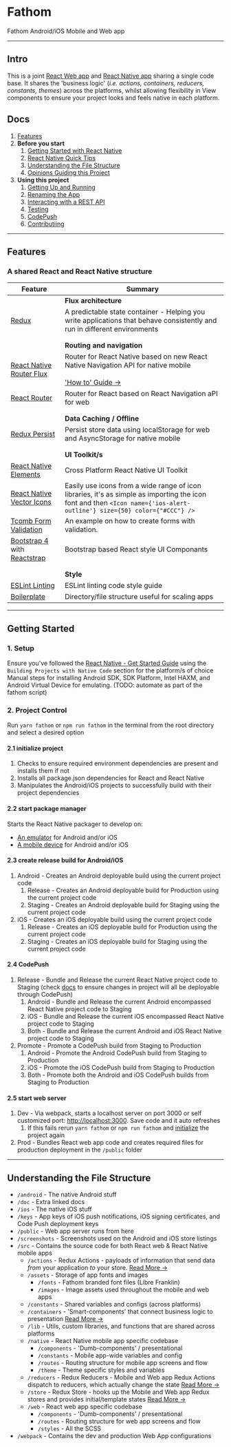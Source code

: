 # Fathom

Fathom Android/iOS Mobile and Web app

---

## Intro

This is a joint [React Web app](https://reactjs.org/) and [React Native app](https://facebook.github.io/react-native/) sharing a single code base. It shares the 'business logic' (_i.e. actions, containers, reducers, constants, themes_) across the platforms, whilst allowing flexibility in View components to ensure your project looks and feels native in each platform.

## Docs

1. [Features](#features)
1. **Before you start**
   1. [Getting Started with React Native](/docs/react-native.md)
   1. [React Native Quick Tips](/docs/quick-tips.md)
   1. [Understanding the File Structure](#understanding-the-file-structure)
   1. [Opinions Guiding this Project](/docs/opinions.md)
1. **Using this project**
   1. [Getting Up and Running](#getting-started)
   1. [Renaming the App](/docs/renaming.md)
   1. [Interacting with a REST API](/docs/api.md)
   1. [Testing](/docs/testing.md)
   1. [CodePush](/docs/codepush.md)
   1. [Contributiing](/docs/contributing.md)

---

## Features

### A shared React and React Native structure
| Feature | Summary |
| --- | --- |
|| __Flux architecture__ |
| [Redux](https://redux.js.org/docs/introduction/) | A predictable state container - Helping you write applications that behave consistently and run in different environments |
|||
|||
|| __Routing and navigation__ |
| [React Native Router Flux](https://github.com/aksonov/react-native-router-flux) | Router for React Native based on new React Native Navigation API for native mobile <br><br>['How to' Guide &rarr;](/src/navigation/README.md) |
| [React Router](https://github.com/ReactTraining/react-router) | Router for React based on React Navigation aPI for web |
|||
|||
|| __Data Caching / Offline__ |
| [Redux Persist](https://github.com/rt2zz/redux-persist) | Persist store data using localStorage for web and AsyncStorage for native mobile |
|||
|||
|| __UI Toolkit/s__ |
| [React Native Elements](https://react-native-training.github.io/react-native-elements/) | Cross Platform React Native UI Toolkit |
| [React Native Vector Icons](https://github.com/oblador/react-native-vector-icons) | Easily use icons from a wide range of icon libraries, it's as simple as importing the icon font and then `<Icon name={'ios-alert-outline'} size={50} color={"#CCC"} />` |
| [Tcomb Form Validation](https://github.com/gcanti/tcomb-form-native) | An example on how to create forms with validation. |
| [Bootstrap 4](https://getbootstrap.com/) with [Reactstrap](https://reactstrap.github.io/) | Bootstrap based React style UI Componants |
|||
|||
|| __Style__ |
| [ESLint Linting](https://eslint.org/) | ESLint linting code style guide |
| [Boilerplate](#understanding-the-file-structure) | Directory/file structure useful for scaling apps |

---

## Getting Started

### 1. Setup

Ensure you've followed the [React Native - Get Started Guide](https://facebook.github.io/react-native/docs/getting-started.html) using the `Building Projects with Native Code` section for the platform/s of choice
  Manual steps for installing Android SDK, SDK Platform, Intel HAXM, and Android Virtual Device for emulating. (TODO: automate as part of the fathom script)

### 2. Project Control

Run `yarn fathom` or `npm run fathom` in the terminal from the root directory and select a desired option

#### 2.1 initialize project

1. Checks to ensure required environment dependencies are present and installs them if not
1. Installs all package.json dependencies for React and React Native
1. Manipulates the Android/iOS projects to successfully build with their project dependencies

#### 2.2 start package manager

Starts the React Native packager to develop on:
- [An emulator](/docs/quick-tips.md#running-in-an-emulator) for Android and/or iOS
- [A mobile device](/docs/quick-tips.md#running-on-device) for Android and/or iOS

#### 2.3 create release build for Android/iOS

1. Android - Creates an Android deployable build using the current project code
    1. Release - Creates an Android deployable build for Production using the current project code
    1. Staging - Creates an Android deployable build for Staging using the current project code
1. iOS - Creates an iOS deployable build using the current project code
    1. Release - Creates an iOS deployable build for Production using the current project code
    1. Staging - Creates an iOS deployable build for Staging using the current project code

#### 2.4 CodePush

1. Release - Bundle and Release the current React Native project code to Staging (check [docs](/docs/codepush.md) to ensure changes in project will all be deployable through CodePush)
    1. Android - Bundle and Release the current Android encompassed React Native project code to Staging
    1. iOS - Bundle and Release the current iOS encompassed React Native project code to Staging
    1. Both - Bundle and Release the current Android and iOS React Native project code to Staging
1. Promote - Promote a CodePush build from Staging to Production
    1. Android - Promote the Android CodePush build from Staging to Production
    1. iOS - Promote the iOS CodePush build from Staging to Production
    1. Both - Promote both the Android and iOS CodePush builds from Staging to Production

#### 2.5 start web server

1. Dev - Via webpack, starts a localhost server on port 3000 or self customized port: [http://localhost:3000](http://localhost:3000). Save code and it auto refreshes
    1. If this fails rerun `yarn fathom` or `npm run fathom` and [initialize](#initialize-project) the project again
1. Prod - Bundles React web app code and creates required files for production deployment in the `/public` folder

---

## Understanding the File Structure

- `/android` - The native Android stuff
- `/doc` - Extra linked docs
- `/ios` - The native iOS stuff
- `/keys` - App keys of iOS push notifications, iOS signing certificates, and Code Push deployment keys
- `/public` - Web app server runs from here
- `/screenshots` - Screenshots used on the Android and iOS store listings
- `/src` - Contains the source code for both React web & React Native mobile apps
  - `/actions` - Redux Actions - payloads of information that send data _from_ your application _to_ your store. [Read More &rarr;](https://redux.js.org/docs/basics/Actions.html)
  - `/assets` - Storage of app fonts and images
    - `/fonts` - Fathom branded font files (Libre Franklin)
    - `/images` - Image assets used throughout the mobile and web apps
  - `/constants` - Shared variables and configs (across platforms)
  - `/containers` - 'Smart-components' that connect business logic to presentation [Read More &rarr;](https://redux.js.org/docs/basics/UsageWithReact.html#presentational-and-container-components)
  - `/lib` - Utils, custom libraries, and functions that are shared across platforms
  - `/native` - React Native mobile app specific codebase
    - `/components` - 'Dumb-components' / presentational
    - `/constants` - Mobile app-wide variables and config
    - `/routes` - Routing structure for mobile app screens and flow
    - `/theme` - Theme specific styles and variables
  - `/reducers` - Redux Reducers - Mobile and Web app Redux Actions dispatch to reducers, which actually change the state [Read More &rarr;](https://redux.js.org/docs/basics/Reducers.html)
  - `/store` - Redux Store - hooks up the Mobile and Web app Redux stores and provides initial/template states [Read More &rarr;](https://redux.js.org/docs/basics/Store.html)
  - `/web` - React web app specific codebase
    - `/components` - 'Dumb-components' / presentational
    - `/routes` - Routing structure for web app screens and flow
    - `/styles` - All the SCSS
- `/webpack` - Contains the dev and production Web App configurations
